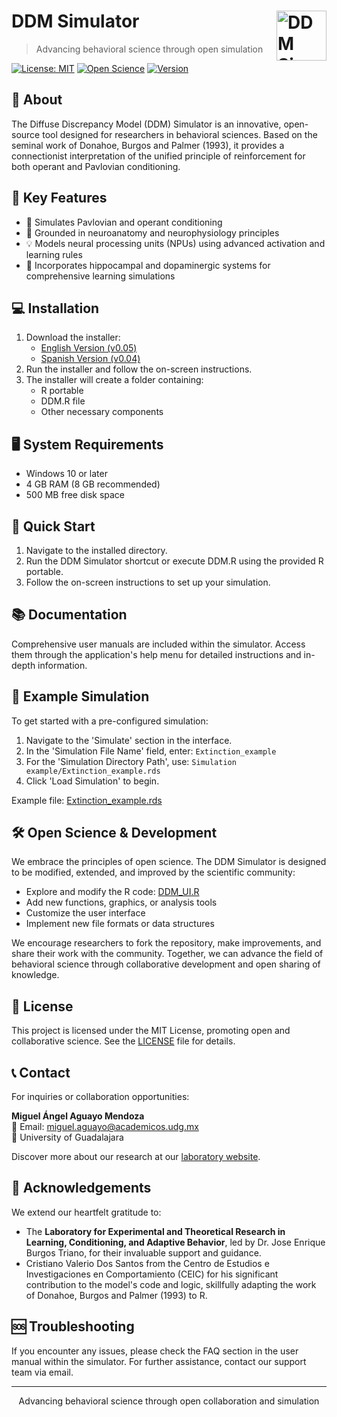 # DDM Simulator <img src="images/icon.ico" alt="DDM Simulator Logo" width="80" align="right"/>

> Advancing behavioral science through open simulation

[![License: MIT](https://img.shields.io/badge/License-MIT-yellow.svg)](https://opensource.org/licenses/MIT)
[![Open Science](https://img.shields.io/badge/Open-Science-blue.svg)](https://en.wikipedia.org/wiki/Open_science)
[![Version](https://img.shields.io/badge/version-0.05-green.svg)](https://drive.google.com/file/d/1_g1aYD9k8oR31n-Mi2L1dPRHYOjSSriN/view?usp=sharing)

## 🌟 About

The Diffuse Discrepancy Model (DDM) Simulator is an innovative, open-source tool designed for researchers in behavioral sciences. Based on the seminal work of Donahoe, Burgos and Palmer (1993), it provides a connectionist interpretation of the unified principle of reinforcement for both operant and Pavlovian conditioning.

## 🚀 Key Features

- 🧠 Simulates Pavlovian and operant conditioning
- 🔬 Grounded in neuroanatomy and neurophysiology principles
- 💡 Models neural processing units (NPUs) using advanced activation and learning rules
- 🔄 Incorporates hippocampal and dopaminergic systems for comprehensive learning simulations

## 💻 Installation

1. Download the installer:
   - [English Version (v0.05)](https://drive.google.com/file/d/1_g1aYD9k8oR31n-Mi2L1dPRHYOjSSriN/view?usp=sharing)
   - [Spanish Version (v0.04)](https://drive.google.com/file/d/1gy456KA_bwoXmhocAvuYWLrurgJ-OUnx/view?usp=sharing)
2. Run the installer and follow the on-screen instructions.
3. The installer will create a folder containing:
   - R portable
   - DDM.R file
   - Other necessary components

## 🖥️ System Requirements

- Windows 10 or later
- 4 GB RAM (8 GB recommended)
- 500 MB free disk space

## 🏁 Quick Start

1. Navigate to the installed directory.
2. Run the DDM Simulator shortcut or execute DDM.R using the provided R portable.
3. Follow the on-screen instructions to set up your simulation.

## 📚 Documentation

Comprehensive user manuals are included within the simulator. Access them through the application's help menu for detailed instructions and in-depth information.

## 🧪 Example Simulation

To get started with a pre-configured simulation:

1. Navigate to the 'Simulate' section in the interface.
2. In the 'Simulation File Name' field, enter: `Extinction_example`
3. For the 'Simulation Directory Path', use: `Simulation example/Extinction_example.rds`
4. Click 'Load Simulation' to begin.

Example file: [Extinction_example.rds](Simulation%20example/Extinction_example.rds)

## 🛠️ Open Science & Development

We embrace the principles of open science. The DDM Simulator is designed to be modified, extended, and improved by the scientific community:

- Explore and modify the R code: [DDM_UI.R](R/DDM_UI.R)
- Add new functions, graphics, or analysis tools
- Customize the user interface
- Implement new file formats or data structures

We encourage researchers to fork the repository, make improvements, and share their work with the community. Together, we can advance the field of behavioral science through collaborative development and open sharing of knowledge.

## 📄 License

This project is licensed under the MIT License, promoting open and collaborative science. See the [LICENSE](LICENSE) file for details.

## 📞 Contact

For inquiries or collaboration opportunities:

**Miguel Ángel Aguayo Mendoza**  
📧 Email: miguel.aguayo@academicos.udg.mx  
🏫 University of Guadalajara

Discover more about our research at our [laboratory website](http://www.ceic.cucba.udg.mx/Investigacion/laboratorios?id=13).

## 🙏 Acknowledgements

We extend our heartfelt gratitude to:

- The **Laboratory for Experimental and Theoretical Research in Learning, Conditioning, and Adaptive Behavior**, led by Dr. Jose Enrique Burgos Triano, for their invaluable support and guidance.
- Cristiano Valerio Dos Santos from the Centro de Estudios e Investigaciones en Comportamiento (CEIC) for his significant contribution to the model's code and logic, skillfully adapting the work of Donahoe, Burgos and Palmer (1993) to R.

## 🆘 Troubleshooting

If you encounter any issues, please check the FAQ section in the user manual within the simulator. For further assistance, contact our support team via email.

---

<p align="center">
  Advancing behavioral science through open collaboration and simulation
</p>
